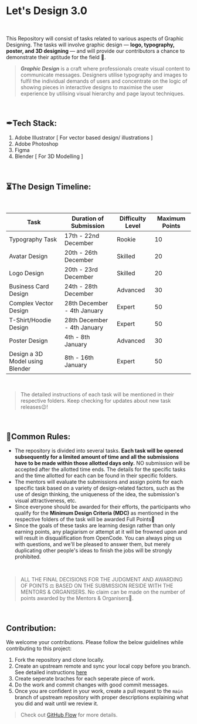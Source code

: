 # Let's Design 3.0 
</br>

This Repository will consist of tasks related to various aspects of Graphic Designing. The tasks will involve graphic design — **logo, typography, poster, and 3D designing** — and will provide our contributors a chance to demonstrate their aptitude for the field 🚀.

> ***Graphic Design*** is a craft where professionals create visual content to communicate messages. Designers utilise typography and images to fulfil the individual demands of users and concentrate on the logic of showing pieces in interactive designs to maximise the user experience by utilising visual hierarchy and page layout techniques.

</br>

## ✒Tech Stack:

1. Adobe Illustrator  [ For vector based design/ illustrations  ]
2. Adobe Photoshop
3. Figma
4. Blender [ For 3D Modelling ]

</br>

## ⏳The Design Timeline:

</br>

| Task             | Duration of Submission                                              | Difficulty Level      | Maximum Points    |
| ----------------- | ------------------------------------------------------------------ | ---------------------- | ----------------- |
| Typography Task | 17th - 22nd December | Rookie | 10 |
| Avatar Design | 20th - 26th December | Skilled | 20 |
| Logo Design | 20th - 23rd December  | Skilled | 20 |
| Business Card Design | 24th - 28th December |  Advanced | 30 |
| Complex Vector Design | 28th December - 4th January | Expert | 50 |
| T-Shirt/Hoodie Design | 28th December - 4th January | Expert | 50 |
| Poster Design | 4th - 8th January | Advanced | 30 |
| Design a 3D Model using Blender | 8th - 16th January  | Expert | 50 |
  
</br>

> The detailed instructions of each task will be mentioned in their respective folders. Keep checking for updates about new task releases😉!

</br>

## 🧾Common Rules:

- The repository is divided into several tasks. **Each task will be opened subsequently for a limited amount of time and all the submissions have to be made within those allotted days only.** NO submission will be accepted after the allotted time ends. The details for the specific tasks and the time allotted for each can be found in their specific folders.
- The mentors will evaluate the submissions and assign points for each specific task based on a variety of design-related factors, such as the use of design thinking, the uniqueness of the idea, the submission's visual attractiveness, etc.
- Since everyone should be awarded for their efforts, the participants who qualify for the **Minimum Design Criteria (MDC)** as mentioned in the respective folders of the task will be awarded Full Points🎉
- Since the goals of these tasks are learning design rather than only earning points, any plagiarism or attempt at it will be frowned upon and will result in disqualification from OpenCode. You can always ping us with questions, and we'll be pleased to answer them, but merely duplicating other people's ideas to finish the jobs will be strongly prohibited.

</br>

> ALL THE FINAL DECISIONS FOR THE JUDGMENT AND AWARDING OF POINTS ⚖️ BASED ON THE SUBMISSION RESIDE WITH THE MENTORS & ORGANISERS.
No claim can be made on the number of points awarded by the Mentors & Organisers🙂.
> 

</br>


## Contribution:

We welcome your contributions. Please follow the below guidelines while contributing to this project:

1. Fork the repository and clone locally.
2. Create an upstream remote and sync your local copy before you branch. See detailed instructions [here](https://help.github.com/articles/syncing-a-fork)
3. Create seperate braches for each seperate piece of work.
4. Do the work and commit changes with good commit messages.
5. Once you are confident in your work, create a pull request to the `main` branch of upstream repository with proper descriptions explaining what you did and wait until we review it.

> Check out [GitHub Flow](https://guides.github.com/introduction/flow/) for more details.
>

